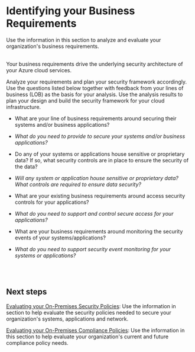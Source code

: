 # Identifying your Business Requirements

Use the information in this section to analyze and evaluate your organization's business requirements.  
  

Your business requirements drive the underlying security architecture of your Azure cloud services. 

Analyze your requirements and plan your security framework accordingly. Use the questions listed below together with feedback from your lines of business (LOB) as the basis for your analysis. Use the analysis results to plan your design and build the security framework for your cloud infrastructure.


- What are your line of business requirements around securing their systems and/or business applications? <br />
- *What do you need to provide to secure your systems and/or business applications?*

- Do any of your systems or applications house sensitive or proprietary data? If so, what security controls are in place to ensure the security of the data?<br /> 
- *Will any system or application house sensitive or proprietary data? What controls are required to ensure data security?*

- What are your existing business requirements around access security controls for your applications?<br />
- *What do you need to support and control secure access for your applications?*

- What are your business requirements around monitoring the security events of your systems/applications?<br />
- *What do you need to support security event monitoring for your systems or applications?*
 <br />
<br />

## Next steps 

[Evaluating your On-Premises Security Policies](https://github.com/nmcgregor/Azure-Security/blob/master/1.1-Evaluating-your-On-Premise-Security-Policies.md):  Use the information in section to help evaluate the security policies needed to secure your organization's systems, applications and network.



 

[Evaluating your On-Premises Compliance Policies](https://github.com/nmcgregor/Azure-Security/blob/master/1.2-Evaluating-your-On-Premise-Compliance-Policies.md): Use the information in this section to help evaluate your organization's current and future compliance policy needs.

